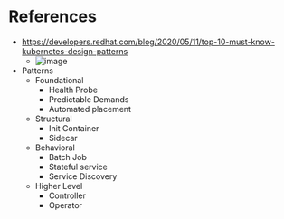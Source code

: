 # References
- https://developers.redhat.com/blog/2020/05/11/top-10-must-know-kubernetes-design-patterns
  - ![image](https://github.com/trohit/ik/assets/466385/aa5c3d99-141c-4958-b50f-19746567b11c)
- Patterns
  - Foundational
    - Health Probe
    - Predictable Demands
    - Automated placement
  - Structural
    - Init Container
    - Sidecar
  - Behavioral
    - Batch Job
    - Stateful service
    - Service Discovery
  - Higher Level
    - Controller
    - Operator    
